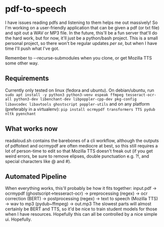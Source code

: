 # pdf-to-speech
I have issues reading pdfs and listening to them helps me out massively! So I'm working on a user-friendly application that can be given a pdf (or txt file) and spit out a WAV or MP3 file.
In the future, this'll be a fun server that'll do the hard work, but for now, it'll just be a python/bash project.
This is a small personal project, so there won't be regular updates *per se*, but when I have time I'll push what I've got.

Remember to --recurse-submodules when you clone, or get Mozilla TTS some other way.

## Requirements
Currently only tested on linux (fedora and ubuntu). On debian/ubuntu, run
`sudo apt install -y python3 python3-venv espeak ffmpeg tesseract-ocr-all python3-dev libenchant-dev libpoppler-cpp-dev pkg-config libavcodec libavtools ghostscript poppler-utils`
and on any platform (preferably in a virtualenv):
`pip install ocrmypdf transformers TTS pydub nltk pyenchant`

## What works now
readaloud.sh contains the barebones of a cli workflow, although the outputs of pdftotext and ocrmypdf are often mediocre at best, so this still requires a lot of person-time to edit so that Mozilla TTS doesn't freak out (if you get weird errors, be sure to remove elipses, double punctuation e.g. ?!, and special characters like @ and #).

## Automated Pipeline
When everything works, this'll probably be how it fits together:
input.pdf -> ocrmypdf (ghostscript->tesseract-ocr) -> preprocessing (regex) -> ocr correction (BERT) -> postprocessing (regex) -> text to speech (Mozilla TTS) -> wav to mp3 (pydub~ffmpeg) -> out.mp3
The slowest parts will almost certainly be BERT and TTS, so it'd be nice to train student models for those when I have resources.
Hopefully this can all be controlled by a nice simple ui.
Hopefully.
